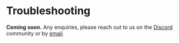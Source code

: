 # Troubleshooting

**Coming soon.**
Any enquiries, please reach out to us on the [Discord](https://discord.subjective.school) community or by [email](mailto:hello@subjective.school).